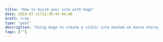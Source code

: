 ```yaml
---
title: "How to build your site with Hugo"
date: 2019-07-11T22:38:49-04:00
draft: true
type: "post"
description: "Using Hugo to create a static site hosted on Azure storage"
tags: [""]
---
```


